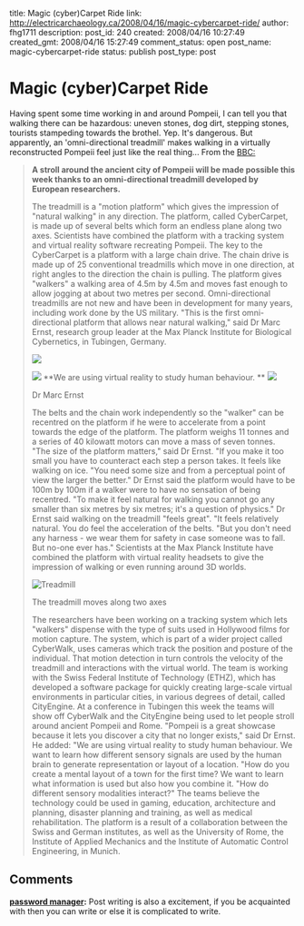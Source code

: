 title: Magic (cyber)Carpet Ride
link: http://electricarchaeology.ca/2008/04/16/magic-cybercarpet-ride/
author: fhg1711
description: 
post_id: 240
created: 2008/04/16 10:27:49
created_gmt: 2008/04/16 15:27:49
comment_status: open
post_name: magic-cybercarpet-ride
status: publish
post_type: post

# Magic (cyber)Carpet Ride

Having spent some time working in and around Pompeii, I can tell you that walking there can be hazardous: uneven stones, dog dirt, stepping stones, tourists stampeding towards the brothel. Yep. It's dangerous. But apparently, an 'omni-directional treadmill' makes walking in a virtually reconstructed Pompeii feel just like the real thing... From the [BBC:](http://news.bbc.co.uk/1/hi/technology/7346325.stm)

> **A stroll around the ancient city of Pompeii will be made possible this week thanks to an omni-directional treadmill developed by European researchers.**
> 
> The treadmill is a "motion platform" which gives the impression of "natural walking" in any direction. The platform, called CyberCarpet, is made up of several belts which form an endless plane along two axes. Scientists have combined the platform with a tracking system and virtual reality software recreating Pompeii.  The key to the CyberCarpet is a platform with a large chain drive. The chain drive is made up of 25 conventional treadmills which move in one direction, at right angles to the direction the chain is pulling. The platform gives "walkers" a walking area of 4.5m by 4.5m and moves fast enough to allow jogging at about two metres per second. Omni-directional treadmills are not new and have been in development for many years, including work done by the US military. "This is the first omni-directional platform that allows near natural walking," said Dr Marc Ernst, research group leader at the Max Planck Institute for Biological Cybernetics, in Tubingen, Germany. 
> 
> ![](http://newsimg.bbc.co.uk/shared/img/o.gif)
> 
> ![](http://newsimg.bbc.co.uk/nol/shared/img/v3/start_quote_rb.gif) **We are using virtual reality to study human behaviour. ** ![](http://newsimg.bbc.co.uk/nol/shared/img/v3/end_quote_rb.gif)
> 
> Dr Marc Ernst
> 
> The belts and the chain work independently so the "walker" can be recentred on the platform if he were to accelerate from a point towards the edge of the platform. The platform weighs 11 tonnes and a series of 40 kilowatt motors can move a mass of seven tonnes. "The size of the platform matters," said Dr Ernst. "If you make it too small you have to counteract each step a person takes. It feels like walking on ice. "You need some size and from a perceptual point of view the larger the better." Dr Ernst said the platform would have to be 100m by 100m if a walker were to have no sensation of being recentred. "To make it feel natural for walking you cannot go any smaller than six metres by six metres; it's a question of physics." Dr Ernst said walking on the treadmill "feels great". "It feels relatively natural. You do feel the acceleration of the belts. "But you don't need any harness - we wear them for safety in case someone was to fall. But no-one ever has." Scientists at the Max Planck Institute have combined the platform with virtual reality headsets to give the impression of walking or even running around 3D worlds. 
> 
> ![Treadmill](http://newsimg.bbc.co.uk/media/images/44566000/jpg/_44566250_track226.jpg)
> 
> The treadmill moves along two axes
> 
> The researchers have been working on a tracking system which lets "walkers" dispense with the type of suits used in Hollywood films for motion capture. The system, which is part of a wider project called CyberWalk, uses cameras which track the position and posture of the individual. That motion detection in turn controls the velocity of the treadmill and interactions with the virtual world. The team is working with the Swiss Federal Institute of Technology (ETHZ), which has developed a software package for quickly creating large-scale virtual environments in particular cities, in various degrees of detail, called CityEngine. At a conference in Tubingen this week the teams will show off CyberWalk and the CityEngine being used to let people stroll around ancient Pompeii and Rome. "Pompeii is a great showcase because it lets you discover a city that no longer exists," said Dr Ernst. He added: "We are using virtual reality to study human behaviour. We want to learn how different sensory signals are used by the human brain to generate representation or layout of a location. "How do you create a mental layout of a town for the first time? We want to learn what information is used but also how you combine it. "How do different sensory modalities interact?" The teams believe the technology could be used in gaming, education, architecture and planning, disaster planning and training, as well as medical rehabilitation. The platform is a result of a collaboration between the Swiss and German institutes, as well as the University of Rome, the Institute of Applied Mechanics and the Institute of Automatic Control Engineering, in Munich.

## Comments

**[password manager](#17684 "2014-02-24 21:33:08"):** Post writing is also a excitement, if you be acquainted with then you can write or else it is complicated to write.

